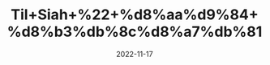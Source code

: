 ---
title: 'Til+Siah+%22+%d8%aa%d9%84+%d8%b3%db%8c%d8%a7%db%81'
date: '2022-11-17' 
metatag: '' 
inventory: '0' 
draft: false 
# meta description 
shortDescripton: 'Black+Sesame+Seeds%22++Regularly+eating+black+sesame+seeds+could+reduce+oxidation+in+the+body%2c+improve+blood+pressure%2c+and+provide+antioxidants.'
description: 'Seed+%d8%aa%d8%ae%d9%85++%d8%a8%db%8c%d8%ac'
longdescription: ''
tags: ''
brand: ''
subCategory: ''
sellCount: '0'
featured: True
# product Price
price: '150.0'
# Product Short Description
shortDescription: 'Black+Sesame+Seeds%22++Regularly+eating+black+sesame+seeds+could+reduce+oxidation+in+the+body%2c+improve+blood+pressure%2c+and+provide+antioxidants.'
productID: 'B426E56F-6B3B-ED11-996A-005056B3A416'
type: 'products'
category: 'Seed+%d8%aa%d8%ae%d9%85++%d8%a8%db%8c%d8%ac' 
thumnailproduct: 'https://eraconnect.blob.core.windows.net/product-images/aminsaddiquidawakhana/7ca5e1e2-c9d5-4142-9e03-c092b153b05a.webp' 
images:
  - image: 'https://eraconnect.blob.core.windows.net/product-images/aminsaddiquidawakhana/7ca5e1e2-c9d5-4142-9e03-c092b153b05a.webp'  
Variants:
---